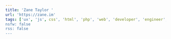 ```yaml
---
title: 'Zane Taylor '
url: 'https://zane.im'
tags: ['ux', 'js', css', 'html', 'php', 'web', 'developer', 'engineer', 'a11y', 'gis']
nsfw: false
rss: false
---
```

